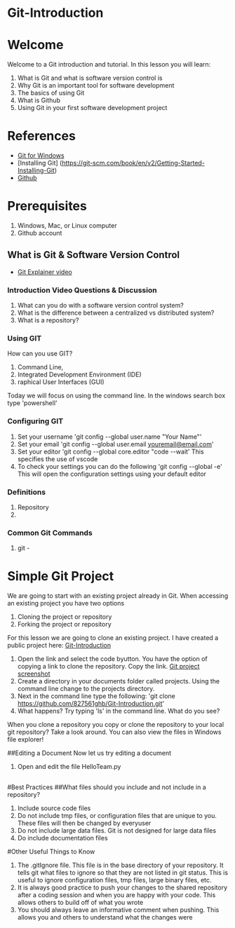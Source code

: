 # Git-Introduction

# Welcome
Welcome to a Git introduction and tutorial.  In this lesson you will learn:
1. What is Git and what is software version control is
2. Why Git is an important tool for software development
3. The basics of using Git 
4. What is Github
5. Using Git in your first software development project

# References
- [Git for Windows](https://gitforwindows.org/)
- [Installing Git] (https://git-scm.com/book/en/v2/Getting-Started-Installing-Git)
- [Github](https://github.com/)

# Prerequisites
1. Windows, Mac, or Linux computer
2. Github account

## What is Git & Software Version Control
- [Git Explainer video](https://www.youtube.com/watch?v=8JJ101D3knE)

### Introduction Video Questions & Discussion
1. What can you do with a software version control system?
2. What is the difference between a centralized vs distributed system?
2. What is a repository?



### Using GIT
How can you use GIT? 
1. Command Line, 
2. Integrated Development Environment (IDE)
3. raphical User Interfaces (GUI)

Today we will focus on using the command line. 
In the windows search box type 'powershell'


### Configuring GIT

1. Set your username 'git config --global user.name "Your Name"'
2. Set your email 'git config --global user.email youremail@email.com'
3. Set your editor 'git config --global core.editor "code --wait' This specifies the use of vscode
4. To check your settings you can do the following 'git config --global -e' This will open the configuration settings using your default editor


### Definitions
1. Repository
2. 


### Common Git Commands
1. git - 


# Simple Git Project
We are going to start with an existing project already in Git.  When accessing an existing project you have two options
1. Cloning the project or repository
2. Forking the project or repository 

For this lesson we are going to clone an existing project.  I have created a public project here:
[Git-Introduction](https://github.com/827561ghb/Git-Introduction)
1. Open the link and select the code byutton.  You have the option of copying a link to clone the repository.  Copy the link.
[Git project screenshot](lesson-material/git-project-screenshot.jpg)
2. Create a directory in your documents folder called projects.  Using the command line change to the projects directory.
2. Next in the command line type the following: 'git clone https://github.com/827561ghb/Git-Introduction.git'
3. What happens?  Try typing 'ls' in the command line.  What do you see?

When you clone a repository you copy or clone the repository to your local git repository?   Take a look around.  You can also view the files in Windows file explorer!

##Editing a Document 
Now let us try editing a document
1. Open and edit the file HelloTeam.py
##

#Best Practices
##What files should you include and not include in a repository?
1. Include source code files
2. Do not include tmp files, or configuration files that are unique to you.  These files will then be changed by everyuser
3. Do not include large data files.  Git is not designed for large data files
4. Do include documentation files



#Other Useful Things to Know
1. The .gitIgnore file.  This file is in the base directory of your repository.  It tells git what files to ignore so that they are not listed in git status. This is useful to ignore configuration files, tmp files, large binary files, etc.
2. It is always good practice to push your changes to the shared repository after a coding session and when you are happy with your code.  This allows others to build off of what you wrote
3. You should always leave an informative comment when pushing.  This allows you and others to understand what the changes were














